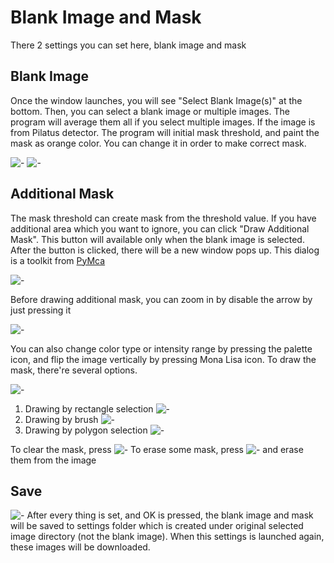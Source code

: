 # Blank Image and Mask

There 2 settings you can set here, blank image and mask

## Blank Image
Once the window launches, you will see "Select Blank Image(s)" at the bottom. Then, you can select a blank image or multiple images. The program will average them all if you select multiple images. If the image is from Pilatus detector. The program will initial mask threshold, and paint the mask as orange color. You can change it in order to make correct mask.

![-](/images/BM/blank_img1.png)  ![-](/images/BM/blank_img2.png)

## Additional Mask
The mask threshold can create mask from the threshold value. If you have additional area which you want to ignore,  you can click "Draw Additional Mask". This button will available only when the blank image is selected. After the button is clicked, there will be a new window pops up. This dialog is a toolkit from [PyMca](http://pymca.sourceforge.net/)

![-](/images/BM/draw_widget.png)

Before drawing additional mask, you can zoom in by disable the arrow by just pressing it

![-](/images/BM/toolbar_arrow.png)

You can also change color type or intensity range by pressing the palette icon, and flip the image vertically by pressing Mona Lisa icon. To draw the mask, there're several options.

![-](/images/BM/drawing2.png)

1. Drawing by rectangle selection ![-](/images/BM/toolbar_rect.png)
2. Drawing by brush ![-](/images/BM/toolbar_brush.png)
3. Drawing by polygon selection ![-](/images/BM/toolbar_polygon.png)

To clear the mask, press ![-](/images/BM/toolbar_clear.png)
To erase some mask, press ![-](/images/BM/toolbar_erase.png) and erase them from the image

## Save
![-](/images/BM/draw_done1.png)
After every thing is set, and OK is pressed, the blank image and mask will be saved to settings folder which is created under original selected image directory (not the blank image). When this settings is launched again, these images will be downloaded.